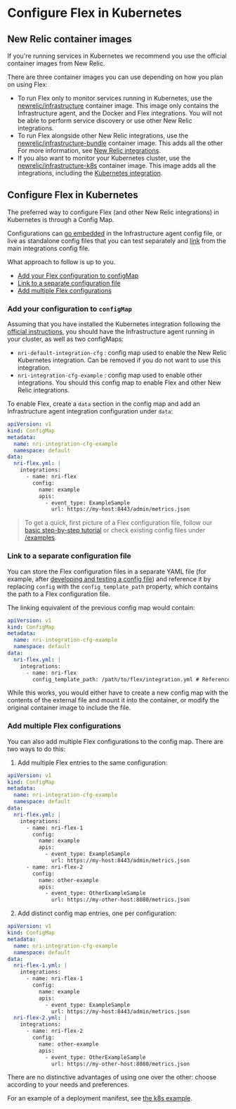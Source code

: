 # Configure Flex in Kubernetes

## New Relic container images

If you're running services in Kubernetes we recommend you use the official container images from New Relic.

There are three container images you can use depending on how you plan on using Flex: 

- To run Flex only to monitor services running in Kubernetes, use the [newrelic/infrastructure](https://hub.docker.com/r/newrelic/infrastructure) container image. This image only contains the Infrastructure agent, and the Docker and Flex integrations. You will not be able to perform service discovery or use other New Relic integrations.
- To run Flex alongside other New Relic integrations, use the [newrelic/infrastructure-bundle](https://hub.docker.com/r/newrelic/infrastructure-bundle) container image. This adds all the other For more information, see [New Relic integrations](https://docs.newrelic.com/docs/integrations/kubernetes-integration/link-apps-services/monitor-services-running-kubernetes).
- If you also want to monitor your Kubernetes cluster, use the [newrelic/infrastructure-k8s](https://hub.docker.com/r/newrelic/infrastructure-k8s) container image. This image adds all the integrations, including the [Kubernetes integration](https://docs.newrelic.com/docs/integrations/kubernetes-integration/get-started/introduction-kubernetes-integration). 

## Configure Flex in Kubernetes

The preferred way to configure Flex (and other New Relic integrations) in Kubernetes is through a Config Map.

Configurations can [go embedded](#AddyourFlexconfigurationtointegrations.d) in the Infrastructure agent config file, or live as standalone config files that you can test separately and [link](#Linktoaseparateconfigurationfile) from the main integrations config file. 

What approach to follow is up to you.

* [Add your Flex configuration to configMap](#AddyourFlexconfigurationtoconfigMap)
* [Link to a separate configuration file](#Linktoaseparateconfigurationfile)
* [Add multiple Flex configurations](#Addmultipleflexconfigurations)

### <a name='AddyourFlexconfigurationtoconfigMap'></a>Add your configuration to `configMap`

Assuming that you have installed the Kubernetes integration following the [official instructions](https://docs.newrelic.com/docs/integrations/kubernetes-integration/installation/kubernetes-installation-configuration#install), you should have the Infrastructure agent running in your cluster, as well as two configMaps:

- `nri-default-integration-cfg` : config map used to enable the New Relic Kubernetes integration. Can be removed if you do not want to use this integration.
- `nri-integration-cfg-example` : config map used to enable other integrations. You should this config map to enable Flex and other New Relic integrations.

To enable Flex, create a `data` section in the config map and add an Infrastructure agent integration configuration under `data`:
```yaml
apiVersion: v1
kind: ConfigMap
metadata:
  name: nri-integration-cfg-example
  namespace: default
data:
  nri-flex.yml: |
    integrations:
      - name: nri-flex
        config:
          name: example
          apis:
            - event_type: ExampleSample
              url: https://my-host:8443/admin/metrics.json
``` 

> To get a quick, first picture of a Flex configuration file, follow our [basic step-by-step tutorial](../../basic-tutorial.md) or check existing config files under [/examples](../../examples).

### <a name='Linktoaseparateconfigurationfile'></a>Link to a separate configuration file

You can store the Flex configuration files in a separate YAML file (for example, after [developing and testing a config file](../development.md)) and reference it by replacing `config` with the `config_template_path` property, which contains the path to a Flex configuration file.

The linking equivalent of the previous config map would contain:

```yaml
apiVersion: v1
kind: ConfigMap
metadata:
  name: nri-integration-cfg-example
  namespace: default
data:
  nri-flex.yml: |
    integrations:
      - name: nri-flex
        config_template_path: /path/to/flex/integration.yml # Reference to a separate Flex config file
``` 
While this works, you would either have to create a new config map with the contents of the external file and mount it into the container, or modify the original container image to include the file.

### <a name='#Addmultipleflexconfigurations'></a>Add multiple Flex configurations

You can also add multiple Flex configurations to the config map. There are two ways to do this:

1. Add multiple Flex entries to the same configuration:

```yaml
apiVersion: v1
kind: ConfigMap
metadata:
  name: nri-integration-cfg-example
  namespace: default
data:
  nri-flex.yml: |
    integrations:
      - name: nri-flex-1
        config:
          name: example
          apis:
            - event_type: ExampleSample
              url: https://my-host:8443/admin/metrics.json
      - name: nri-flex-2
        config:
          name: other-example
          apis:
            - event_type: OtherExampleSample
              url: https://my-other-host:8080/metrics.json
```

2. Add distinct config map entries, one per configuration:

```yaml
apiVersion: v1
kind: ConfigMap
metadata:
  name: nri-integration-cfg-example
  namespace: default
data:
  nri-flex-1.yml: |
    integrations:
      - name: nri-flex-1
        config:
          name: example
          apis:
            - event_type: ExampleSample
              url: https://my-host:8443/admin/metrics.json
  nri-flex-2.yml: |
    integrations:
      - name: nri-flex-2
        config:
          name: other-example
          apis:
            - event_type: OtherExampleSample
              url: https://my-other-host:8080/metrics.json
```

There are no distinctive advantages of using one over the other: choose according to your needs and preferences.

For an example of a deployment manifest, see [the k8s example](../../examples/nri-flex-k8s.yml).